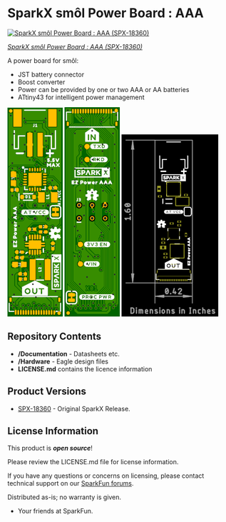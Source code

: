 # SparkX smôl Power Board : AAA

[![SparkX smôl Power Board : AAA (SPX-18360)]()](https://www.sparkfun.com/products/18360)

[*SparkX smôl Power Board : AAA (SPX-18360)*](https://www.sparkfun.com/products/18360)

A power board for smôl:
- JST battery connector
- Boost converter
- Power can be provided by one or two AAA or AA batteries
- ATtiny43 for intelligent power management

![Top.png](./img/Top.png)
![Bottom.png](./img/Bottom.png)
![Dimensions.png](./img/Dimensions.png)

## Repository Contents

- **/Documentation** - Datasheets etc.
- **/Hardware** - Eagle design files
- **LICENSE.md** contains the licence information

## Product Versions

- [SPX-18360](https://www.sparkfun.com/products/18360) - Original SparkX Release.

## License Information

This product is _**open source**_!

Please review the LICENSE.md file for license information.

If you have any questions or concerns on licensing, please contact technical support on our [SparkFun forums](https://forum.sparkfun.com/viewforum.php?f=123).

Distributed as-is; no warranty is given.

- Your friends at SparkFun.
